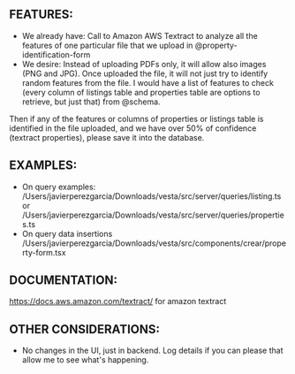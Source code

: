 ## FEATURES:

- We already have: Call to Amazon AWS Textract to analyze all the features of one particular file that we upload in @property-identification-form
- We desire: Instead of uploading PDFs only, it will allow also images (PNG and JPG). Once uploaded the file, it will not just try to identify random features from the file. I would have a list of features to check (every column of listings table and properties table are options to retrieve, but just that) from @schema.

Then if any of the features or columns of properties or listings table is identified in the file uploaded, and we have over 50% of confidence (textract properties), please save it into the database. 


## EXAMPLES:
- On query examples: /Users/javierperezgarcia/Downloads/vesta/src/server/queries/listing.ts or /Users/javierperezgarcia/Downloads/vesta/src/server/queries/properties.ts
- On query data insertions /Users/javierperezgarcia/Downloads/vesta/src/components/crear/property-form.tsx

## DOCUMENTATION:
https://docs.aws.amazon.com/textract/
for amazon textract

## OTHER CONSIDERATIONS:
- No changes in the UI, just in backend. Log details if you can please that allow me to see what's happening.
